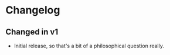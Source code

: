 # Changelog

## Changed in v1

* Initial release, so that's a bit of a philosophical question really.
